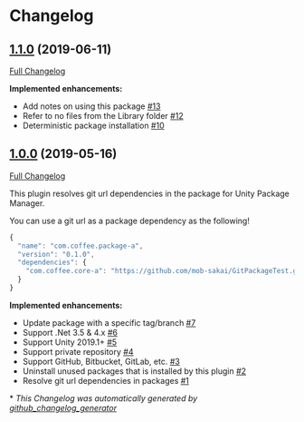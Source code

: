# Changelog

## [1.1.0](https://github.com/mob-sakai/GitDependencyResolverForUnity/tree/1.1.0) (2019-06-11)

[Full Changelog](https://github.com/mob-sakai/GitDependencyResolverForUnity/compare/1.0.0...1.1.0)

**Implemented enhancements:**

- Add notes on using this package [\#13](https://github.com/mob-sakai/GitDependencyResolverForUnity/issues/13)
- Refer to no files from the Library folder [\#12](https://github.com/mob-sakai/GitDependencyResolverForUnity/issues/12)
- Deterministic package installation [\#10](https://github.com/mob-sakai/GitDependencyResolverForUnity/issues/10)

## [1.0.0](https://github.com/mob-sakai/GitDependencyResolverForUnity/tree/1.0.0) (2019-05-16)

[Full Changelog](https://github.com/mob-sakai/GitDependencyResolverForUnity/compare/96d11551ce2e670f5c991a254ac3dd4fb4b67c02...1.0.0)

This plugin resolves git url dependencies in the package for Unity Package Manager.

You can use a git url as a package dependency as the following!

```js
{
  "name": "com.coffee.package-a",
  "version": "0.1.0",
  "dependencies": {
    "com.coffee.core-a": "https://github.com/mob-sakai/GitPackageTest.git#core-a-0.1.0"
  }
}
```

**Implemented enhancements:**

- Update package with a specific tag/branch [\#7](https://github.com/mob-sakai/GitDependencyResolverForUnity/issues/7)
- Support .Net 3.5 & 4.x [\#6](https://github.com/mob-sakai/GitDependencyResolverForUnity/issues/6)
- Support Unity 2019.1+ [\#5](https://github.com/mob-sakai/GitDependencyResolverForUnity/issues/5)
- Support private repository [\#4](https://github.com/mob-sakai/GitDependencyResolverForUnity/issues/4)
- Support GitHub, Bitbucket, GitLab, etc. [\#3](https://github.com/mob-sakai/GitDependencyResolverForUnity/issues/3)
- Uninstall unused packages that is installed by this plugin [\#2](https://github.com/mob-sakai/GitDependencyResolverForUnity/issues/2)
- Resolve git url dependencies in packages [\#1](https://github.com/mob-sakai/GitDependencyResolverForUnity/issues/1)



\* *This Changelog was automatically generated by [github_changelog_generator](https://github.com/skywinder/Github-Changelog-Generator)*